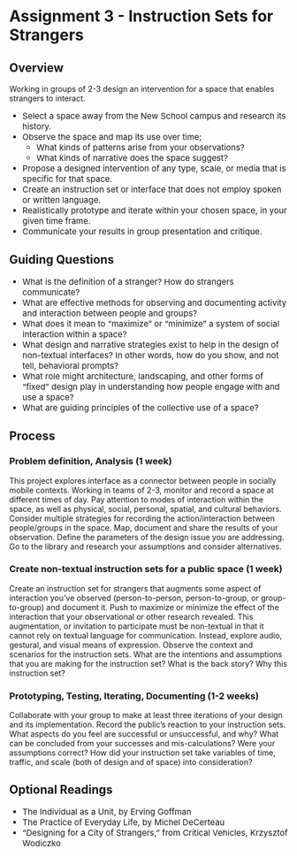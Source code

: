 # Assignment 3 - Instruction Sets for Strangers

## Overview
<style>
li { font-size: 15px }
</style>

Working in groups of 2-3 design an intervention for a space that enables strangers to interact.

- Select a space away from the New School campus and research its history.
- Observe the space and map its use over time;
  - What kinds of patterns arise from your observations?
  - What kinds of narrative does the space suggest?
- Propose a designed intervention of any type, scale, or media that is specific for that space.
- Create an instruction set or interface that does not employ spoken or written language.
- Realistically prototype and iterate within your chosen space, in your given time frame.
- Communicate your results in group presentation and critique.


## Guiding Questions

- What is the definition of a stranger? How do strangers communicate?
- What are effective methods for observing and documenting activity and  interaction between people and groups?
- What does it mean to “maximize” or “minimize” a system of social interaction within a space?
- What design and narrative strategies exist to help in the design of non-textual interfaces? In other words, how do you show, and not tell, behavioral prompts?
- What role might architecture, landscaping, and other forms of “fixed” design play in understanding how people engage with and use a space?
- What are guiding principles of the collective use of a space?

## Process

### Problem definition, Analysis (1 week)
This project explores interface as a connector between people in socially mobile contexts. Working in teams of 2-3, monitor and record a space at different times of day. Pay attention to modes of interaction within the space, as well as physical, social, personal, spatial, and cultural behaviors. Consider multiple strategies for recording the action/interaction between people/groups in the space. Map, document and share the results of your observation. Define the parameters of the design issue you are addressing. Go to the library and research your assumptions and consider alternatives.

### Create non-textual instruction sets for a public space (1 week)
Create an instruction set for strangers that augments some aspect of interaction you’ve observed (person-to-person, person-to-group, or group-to-group) and document it. Push to maximize or minimize the effect of the interaction that your observational or other research revealed. This augmentation, or invitation to participate must be non-textual in that it cannot rely on textual language for communication. Instead, explore audio, gestural, and visual means of expression. Observe the context and scenarios for the instruction sets. What are the intentions and assumptions that you are making for the instruction set? What is the back story? Why this instruction set?

### Prototyping, Testing, Iterating, Documenting (1-2 weeks)
Collaborate with your group to make at least three iterations of your design and its implementation. Record the public’s reaction to your instruction sets. What aspects do you feel are successful or unsuccessful, and why? What can be concluded from your successes and mis-calculations? Were your assumptions correct? How did your instruction set take variables of time, traffic, and scale (both of design and of space) into consideration?



## Optional Readings
- The Individual as a Unit, by Erving Goffman
- The Practice of Everyday Life, by Michel DeCerteau
- “Designing for a City of Strangers,” from Critical Vehicles, Krzysztof Wodiczko
